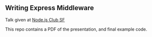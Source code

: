 ## Writing Express Middleware

Talk given at [Node.js Club SF](http://www.meetup.com/Node-js-Serverside-Javascripters-Club-SF/)

This repo contains a PDF of the presentation, and final example code.
